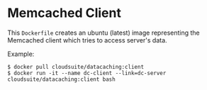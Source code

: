 # Memcached Client #

This `Dockerfile` creates an ubuntu (latest) image representing the Memcached client which tries to access server's data.

Example:

    $ docker pull cloudsuite/datacaching:client
    $ docker run -it --name dc-client --link=dc-server cloudsuite/datacaching:client bash
